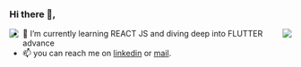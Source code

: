 ### Hi there 👋,

<a><a href="https://github.com/shikharx06">
  <img align="left" src="https://github-readme-stats.vercel.app/api?username=shikharx06&show_icons=true&count_private=true&title_color=fff&icon_color=f9f9f9&text_color=9f9f9f&bg_color=151515" />
</a>
<a href="https://github.com/shikharx06">
  <img align="right" src="https://github-readme-stats.vercel.app/api/top-langs/?username=shikharx06" />
</a>
<!--
**shikharx06/shikharx06** is a ✨ _special_ ✨ repository because its `README.md` (this file) appears on your GitHub profile.
-->
- 🌱 I’m currently learning REACT JS and diving deep into FLUTTER advance
- 📫 you can reach me on [linkedin](https://www.linkedin.com/in/shikharx06) or [mail](shikharswat64@gmail.com). 


